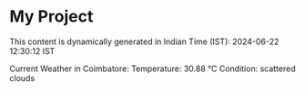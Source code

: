 # My Project

This content is dynamically generated in Indian Time (IST): 2024-06-22 12:30:12 IST


Current Weather in Coimbatore:
Temperature: 30.88 °C
Condition: scattered clouds
